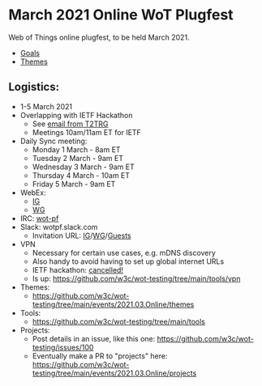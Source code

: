 # March 2021 Online WoT Plugfest
Web of Things online plugfest, to be held March 2021.
* [Goals](goals/README.md)
* [Themes](themes/README.md)

## Logistics:
* 1-5 March 2021
* Overlapping with IETF Hackathon
    - See [email from T2TRG](https://lists.w3.org/Archives/Member/member-wot-wg/2021Feb/0014.html)
    - Meetings 10am/11am ET for IETF 
* Daily Sync meeting: 
    - Monday 1 March - 8am ET 
    - Tuesday 2 March - 9am ET
    - Wednesday 3 March - 9am ET
    - Thursday 4 March - 10am ET
    - Friday 5 March - 9am ET
* WebEx: 
    - [IG](https://lists.w3.org/Archives/Member/member-wot-ig/2021Feb/0010.html)
    - [WG](https://lists.w3.org/Archives/Member/member-wot-wg/2021Feb/0010.html)
* IRC: [wot-pf](http://irc.w3.org/?channels=wot-pf)
* Slack: wotpf.slack.com
    - Invitation URL: [IG](https://lists.w3.org/Archives/Member/member-wot-ig/2021Feb/0013.html)/[WG](https://lists.w3.org/Archives/Member/member-wot-wg/2021Feb/0013.html)/[Guests](https://lists.w3.org/Archives/Member/member-wot-guests/2021Feb/0004.html)
* VPN
    - Necessary for certain use cases, e.g. mDNS discovery
    - Also handy to avoid having to set up global internet URLs
    - IETF hackathon: [cancelled!](https://trac.ietf.org/trac/ietf/meeting/wiki/110hackathon#Network)
    - Is up: https://github.com/w3c/wot-testing/tree/main/tools/vpn
* Themes:
    - https://github.com/w3c/wot-testing/tree/main/events/2021.03.Online/themes
* Tools:
    - https://github.com/w3c/wot-testing/tree/main/tools
* Projects:
    - Post details in an issue, like this one: https://github.com/w3c/wot-testing/issues/100
    - Eventually make a PR to "projects" here:  https://github.com/w3c/wot-testing/tree/main/events/2021.03.Online/projects 
     
